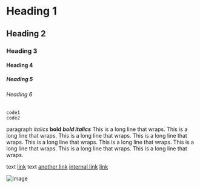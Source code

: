 # Heading 1
## Heading 2
### Heading 3
#### Heading 4
##### Heading 5
###### Heading 6
```
code1
code2
```
paragraph *italics* **bold** ***bold italics***
This is a long line that wraps. This is a long line that wraps. This is a long line that wraps. This is a long line that wraps. This is a long line that wraps. This is a long line that wraps. This is a long line that wraps. This is a long line that wraps. This is a long line that wraps.

text [link](externallink.com) text [another link](internallink.md)
[internal link](internallink.md)
[link](externallink.com)

![image](me.png)